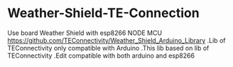 # Weather-Shield-TE-Connection
Use board Weather Shield with esp8266 NODE MCU
https://github.com/TEConnectivity/Weather_Shield_Arduino_Library
.Lib of TEConnectivity only compatible with Arduino
.This lib based on lib of TEConnectivity
.Edit compatible with both arduino and esp8266
